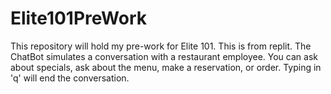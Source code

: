 # Elite101PreWork
This repository will hold my pre-work for Elite 101.
This is from replit. The ChatBot simulates a conversation with a restaurant employee. You can ask about specials, ask about the menu, make a reservation, or order. Typing in 'q' will end the conversation.
